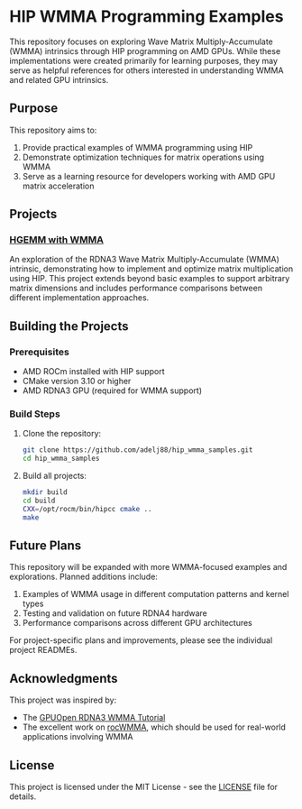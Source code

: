 # HIP WMMA Programming Examples

This repository focuses on exploring Wave Matrix Multiply-Accumulate (WMMA) intrinsics through HIP programming on AMD GPUs. While these implementations were created primarily for learning purposes, they may serve as helpful references for others interested in understanding WMMA and related GPU intrinsics.

## Purpose
This repository aims to:
1. Provide practical examples of WMMA programming using HIP
2. Demonstrate optimization techniques for matrix operations using WMMA
3. Serve as a learning resource for developers working with AMD GPU matrix acceleration

## Projects

### [HGEMM with WMMA](/hgemm)
An exploration of the RDNA3 Wave Matrix Multiply-Accumulate (WMMA) intrinsic, demonstrating how to implement and optimize matrix multiplication using HIP. This project extends beyond basic examples to support arbitrary matrix dimensions and includes performance comparisons between different implementation approaches.

## Building the Projects

### Prerequisites
- AMD ROCm installed with HIP support
- CMake version 3.10 or higher
- AMD RDNA3 GPU (required for WMMA support)

### Build Steps
1. Clone the repository:
   ```bash
   git clone https://github.com/adelj88/hip_wmma_samples.git
   cd hip_wmma_samples
   ```
2. Build all projects:
   ```bash
   mkdir build
   cd build
   CXX=/opt/rocm/bin/hipcc cmake ..
   make
   ```

## Future Plans

This repository will be expanded with more WMMA-focused examples and explorations. Planned additions include:
1. Examples of WMMA usage in different computation patterns and kernel types
2. Testing and validation on future RDNA4 hardware
3. Performance comparisons across different GPU architectures

For project-specific plans and improvements, please see the individual project READMEs.

## Acknowledgments

This project was inspired by:
- The [GPUOpen RDNA3 WMMA Tutorial](https://gpuopen.com/learn/wmma_on_rdna3/)
- The excellent work on [rocWMMA](https://github.com/ROCm/rocWMMA), which should be used for real-world applications involving WMMA

## License

This project is licensed under the MIT License - see the [LICENSE](LICENSE) file for details.
